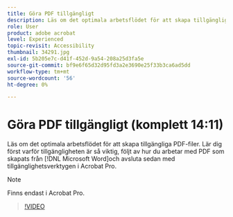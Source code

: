 ```yaml
---
title: Göra PDF tillgängligt
description: Läs om det optimala arbetsflödet för att skapa tillgängliga PDF-filer
role: User
product: adobe acrobat
level: Experienced
topic-revisit: Accessibility
thumbnail: 34291.jpg
exl-id: 5b205e7c-d41f-452d-9a54-208a25d3fa5e
source-git-commit: bf9e6f65d32d95fd3a2e3690e25f33b3ca6ad5dd
workflow-type: tm+mt
source-wordcount: '56'
ht-degree: 0%

---
```


# Göra PDF tillgängligt (komplett 14:11)

Läs om det optimala arbetsflödet för att skapa tillgängliga PDF-filer. Lär dig först varför tillgängligheten är så viktig, följt av hur du arbetar med PDF som skapats från [!DNL Microsoft Word]och avsluta sedan med tillgänglighetsverktygen i Acrobat Pro.

>[!NOTE]
>
>Finns endast i Acrobat Pro.

>[!VIDEO](https://video.tv.adobe.com/v/34291?hidetitle=true)
